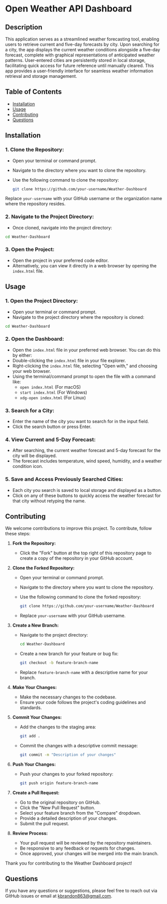 # Open Weather API Dashboard

## Description

This application serves as a streamlined weather forecasting tool, enabling users to retrieve current and five-day forecasts by city. Upon searching for a city, the app displays the current weather conditions alongside a five-day forecast, complete with graphical representations of anticipated weather patterns. User-entered cities are persistently stored in local storage, facilitating quick access for future reference until manually cleared. This app provides a user-friendly interface for seamless weather information retrieval and storage management.

## Table of Contents

- [Installation](#installation)
- [Usage](#usage)
- [Contributing](#contributing)
- [Questions](#questions)

## Installation

### 1. Clone the Repository:

- Open your terminal or command prompt.
- Navigate to the directory where you want to clone the repository.
- Use the following command to clone the repository:

  ```bash
  git clone https://github.com/your-username/Weather-Dashboard
  ```

Replace `your-username` with your GitHub username or the organization name where the repository resides.

### 2. Navigate to the Project Directory:

- Once cloned, navigate into the project directory:

```bash
cd Weather-Dashboard
```

### 3. Open the Project:

- Open the project in your preferred code editor.
- Alternatively, you can view it directly in a web browser by opening the `index.html` file.

## Usage

### 1. Open the Project Directory:

- Open your terminal or command prompt.
- Navigate to the project directory where the repository is cloned:

```bash
cd Weather-Dashboard
```


### 2. Open the Dashboard:

- Open the `index.html` file in your preferred web browser. You can do this by either:
- Double-clicking the `index.html` file in your file explorer.
- Right-clicking the `index.html` file, selecting "Open with," and choosing your web browser.
- Using the terminal/command prompt to open the file with a command like:
  - `open index.html` (For macOS)
  - `start index.html` (For Windows)
  - `xdg-open index.html` (For Linux)

### 3. Search for a City:

- Enter the name of the city you want to search for in the input field.
- Click the search button or press Enter.

### 4. View Current and 5-Day Forecast:

- After searching, the current weather forecast and 5-day forecast for the city will be displayed.
- The forecast includes temperature, wind speed, humidity, and a weather condition icon.

### 5. Save and Access Previously Searched Cities:

- Each city you search is saved to local storage and displayed as a button.
- Click on any of these buttons to quickly access the weather forecast for that city without retyping the name.


## Contributing

We welcome contributions to improve this project. To contribute, follow these steps:

1. **Fork the Repository:**
   - Click the "Fork" button at the top right of this repository page to create a copy of the repository in your GitHub account.

2. **Clone the Forked Repository:**
   - Open your terminal or command prompt.
   - Navigate to the directory where you want to clone the repository.
   - Use the following command to clone the forked repository:

     ```bash
     git clone https://github.com/your-username/Weather-Dashboard
     ```
   - Replace `your-username` with your GitHub username.

3. **Create a New Branch:**
   - Navigate to the project directory:

     ```bash
     cd Weather-Dashboard
     ```

   - Create a new branch for your feature or bug fix:

     ```bash
     git checkout -b feature-branch-name
     ```

   - Replace `feature-branch-name` with a descriptive name for your branch.

4. **Make Your Changes:**
   - Make the necessary changes to the codebase.
   - Ensure your code follows the project's coding guidelines and standards.

5. **Commit Your Changes:**
   - Add the changes to the staging area:

     ```bash
     git add .
     ```

   - Commit the changes with a descriptive commit message:

     ```bash
     git commit -m "Description of your changes"
     ```

6. **Push Your Changes:**
   - Push your changes to your forked repository:

     ```bash
     git push origin feature-branch-name
     ```

7. **Create a Pull Request:**
   - Go to the original repository on GitHub.
   - Click the "New Pull Request" button.
   - Select your feature branch from the "Compare" dropdown.
   - Provide a detailed description of your changes.
   - Submit the pull request.

8. **Review Process:**
   - Your pull request will be reviewed by the repository maintainers.
   - Be responsive to any feedback or requests for changes.
   - Once approved, your changes will be merged into the main branch.

Thank you for contributing to the Weather Dashboard project!



## Questions
If you have any questions or suggestions, please feel free to reach out via GitHub issues or email at kbrandon863@gmail.com.
